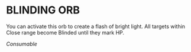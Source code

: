 # BLINDING ORB

You can activate this orb to create a flash of bright light. All targets within Close range become Blinded until they mark HP.

*Consumable*